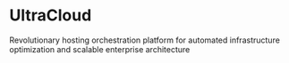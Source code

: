 # UltraCloud
Revolutionary hosting orchestration platform for automated infrastructure optimization and scalable enterprise architecture
